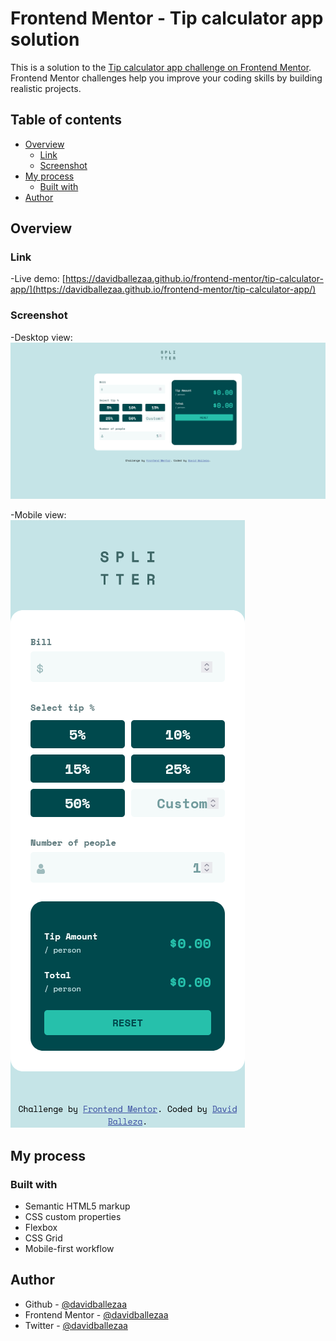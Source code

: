 # Frontend Mentor - Tip calculator app solution

This is a solution to the [Tip calculator app challenge on Frontend Mentor](https://www.frontendmentor.io/challenges/tip-calculator-app-ugJNGbJUX). Frontend Mentor challenges help you improve your coding skills by building realistic projects. 

## Table of contents

- [Overview](#overview)
  - [Link](#link)
  - [Screenshot](#screenshot)
- [My process](#my-process)
  - [Built with](#built-with)
- [Author](#author)

## Overview

### Link

-Live demo: [https://davidballezaa.github.io/frontend-mentor/tip-calculator-app/](https://davidballezaa.github.io/frontend-mentor/tip-calculator-app/)

### Screenshot
-Desktop view:
![desktop screenshot](./assets/desktop-view-tip-calculator-app.png)

-Mobile view:  
![mobile screenshot](./assets/mobile-view-tip-calculator-app.png)


## My process

### Built with

- Semantic HTML5 markup
- CSS custom properties
- Flexbox
- CSS Grid
- Mobile-first workflow

## Author

- Github - [@davidballezaa](https://www.github.com/davidballezaa)
- Frontend Mentor - [@davidballezaa](https://www.frontendmentor.io/profile/davidballezaa)
- Twitter - [@davidballezaa](https://www.twitter.com/davidballezaa)

